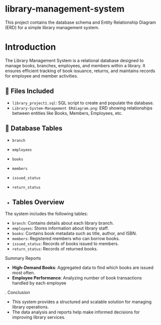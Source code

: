 # library-management-system

This project contains the database schema and Entity Relationship Diagram (ERD) for a simple library management system.

# Introduction
The Library Management System is a relational database designed to manage books, branches, employees, and members within a library. 
It ensures efficient tracking of book issuance, returns, and maintains records for employee and member activities.

## 📂 Files Included

- `library_project1.sql`: SQL script to create and populate the database.
- `Library-System-Management ERdiagram.png`: ERD showing relationships between entities like Books, Members, Employees, etc.

## 🧱 Database Tables

- `branch`
- `employees`
- `books`
- `members`
- `issued_status`
- `return_status`

- ##  Tables Overview

The system includes the following tables:
- `branch`: Contains details about each library branch.
- `employees`: Stores information about library staff.
- `books`: Contains book metadata such as title, author, and ISBN.
- `members`: Registered members who can borrow books.
- `issued_status`: Records of books issued to members.
- `return_status`: Records of returned books.

Summary Reports
- **High-Demand Books**: Aggregated data to find which books are issued most often.
- **Employee Performance**: Analyzing number of book transactions handled by each employee

. Conclusion
- This system provides a structured and scalable solution for managing library operations. 
- The data analysis and reports help make informed decisions for improving library services.
